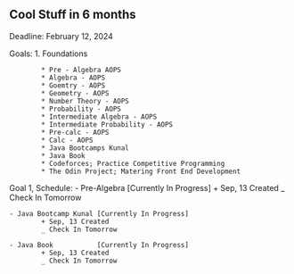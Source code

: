 ## Cool Stuff in 6 months

Deadline: February 12, 2024

Goals:
    1. Foundations
            
            * Pre - Algebra AOPS
            * Algebra - AOPS
            * Goemtry - AOPS
            * Geometry - AOPS
            * Number Theory - AOPS
            * Probability - AOPS
            * Intermediate Algebra - AOPS
            * Intermediate Probability - AOPS
            * Pre-calc - AOPS
            * Calc - AOPS
            * Java Bootcamps Kunal
            * Java Book
            * Codeforces; Practice Competitive Programming
            * The Odin Project; Matering Front End Development



Goal 1, Schedule:
    - Pre-Algebra         [Currently In Progress]
            + Sep, 13 Created
            _ Check In Tomorrow
    
    - Java Bootcamp Kunal [Currently In Progress]
            + Sep, 13 Created
            _ Check In Tomorrow
    
    - Java Book           [Currently In Progress]
            + Sep, 13 Created
            _ Check In Tomorrow

